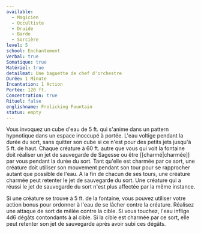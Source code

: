 ```yaml
---
available:
  - Magicien
  - Occultiste
  - Druide
  - Barde
  - Sorcière
level: 5
school: Enchantement
Verbal: true
Somatique: true
Matériel: true
detailmat: Une baguette de chef d'orchestre
Durée: 1 Minute
Incantation: 1 Action
Portée: 120 ft.
Concentration: true
Rituel: false
englishname: Frolicking Fountain
status: empty
---
```

Vous invoquez un cube d'eau de 5 ft. qui s'anime dans un pattern hypnotique dans un espace inoccupé à portée. L'eau voltige pendant la durée du sort, sans quitter son cube si ce n'est pour des petits jets jusqu'à 5 ft. de haut. Chaque créature à 60 ft. autre que vous qui voit la fontaine doit réaliser un jet de sauvegarde de Sagesse ou être [[charmé|charmée]] par vous pendant la durée du sort. Tant qu'elle est charmée par ce sort, une créature doit utiliser son mouvement pendant son tour pour se rapprocher autant que possible de l'eau. A la fin de chacun de ses tours, une créature charmée peut retenter le jet de sauvegarde du sort. Une créature qui a réussi le jet de sauvegarde du sort n'est plus affectée par la même instance.

Si une créature se trouve à 5 ft. de la fontaine, vous pouvez utiliser votre action bonus pour ordonner à l'eau de se lâcher contre la créature. Réalisez une attaque de sort de mêlée contre la cible. Si vous touchez, l'eau inflige 4d6 dégâts contondants à al cible. Si la cible est charmée par ce sort, elle peut retenter son jet de sauvegarde après avoir subi ces dégâts.
